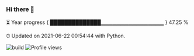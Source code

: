 ### Hi there 👋

⏳ Year progress  { ██████████████▁▁▁▁▁▁▁▁▁▁▁▁▁▁▁▁ } 47.25 %

⏰ Updated on 2021-06-22 00:54:44 with Python.

![build](https://github.com/shenxianpeng/shenxianpeng/workflows/build/badge.svg) ![Profile views](https://gpvc.arturio.dev/shenxianpeng)
